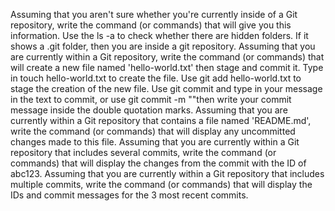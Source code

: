 Assuming that you aren't sure whether you're currently inside of a Git repository, write the command (or commands) that will give you this information.
Use the ls -a to check whether there are hidden folders. If it shows a .git folder, then you are inside a git repository.
Assuming that you are currently within a Git repository, write the command (or commands) that will create a new file named 'hello-world.txt' then stage and commit it.
Type in touch hello-world.txt to create the file. Use git add hello-world.txt to stage the creation of the new file. Use git commit and type in your message in the text to commit, or use git commit -m ""then write your commit message inside the double quotation marks.
Assuming that you are currently within a Git repository that contains a file named 'README.md', write the command (or commands) that will display any uncommitted changes made to this file.
Assuming that you are currently within a Git repository that includes several commits, write the command (or commands) that will display the changes from the commit with the ID of abc123.
Assuming that you are currently within a Git repository that includes multiple commits, write the command (or commands) that will display the IDs and commit messages for the 3 most recent commits.
